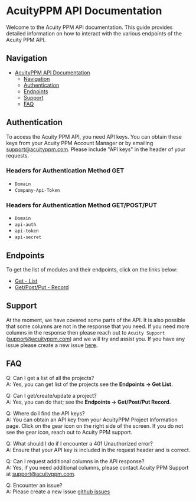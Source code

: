 # AcuityPPM API Documentation

Welcome to the Acuity PPM API documentation. This guide provides detailed information on how to interact with the various endpoints of the Acuity PPM API.

## Navigation

- [AcuityPPM API Documentation](#acuityppm-api-documentation)
  - [Navigation](#navigation)
  - [Authentication](#authentication)
  - [Endpoints](#endpoints)
  - [Support](#support)
  - [FAQ](#faq)

## Authentication

To access the Acuity PPM API, you need API keys. You can obtain these keys from your Acuity PPM Account Manager or by emailing support@acuityppm.com. Please include "API keys" in the header of your requests.

### Headers for Authentication Method GET

- `Domain`
- `Company-Api-Token`

### Headers for Authentication Method GET/POST/PUT

- `Domain`
- `api-auth`
- `api-token`
- `api-secret`

## Endpoints

To get the list of modules and their endpoints, click on the links below:

- [Get - List](https://github.com/AcuityPPM/APIs/blob/main/endpoints/list.md)
- [Get/Post/Put - Record](https://github.com/AcuityPPM/APIs/blob/main/endpoints/record.md)

## Support

At the moment, we have covered some parts of the API. It is also possible that some columns are not in the response that you need. If you need more columns in the response then please reach out to `Acuity Support` (<support@acuityppm.com>) and we will try and assist you. If you have any issue please create a new issue [here](https://github.com/AcuityPPM/APIs/issues).

## FAQ

Q: Can I get a list of all the projects? <br>
A: Yes, you can get list of the projects see the **Endpoints -> Get List.**

Q: Can I get/create/update a project? <br>
A: Yes, you can do that; see the **Endpoints -> Get/Post/Put Record.**

Q: Where do I find the API keys? <br>
A: You can obtain an API key from your AcuityPPM Project Information page. Click on the gear icon on the right side of the screen. If you do not see the gear icon, reach out to Acuity PPM support.

Q: What should I do if I encounter a 401 Unauthorized error? <br>
A: Ensure that your API key is included in the request header and is correct.

Q: Can I request additional columns in the API response? <br>
A: Yes, if you need additional columns, please contact Acuity PPM Support at <support@acuityppm.com>.

Q: Encounter an issue? <br>
A: Please create a new issue [github issues](https://github.com/AcuityPPM/APIs/issues)
